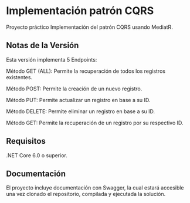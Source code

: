 # **Implementación patrón CQRS**

Proyecto práctico Implementación del patrón CQRS usando MediatR.

## **Notas de la Versión**

Esta versión implementa 5 Endpoints:

Método GET (ALL): Permite la recuperación de todos los registros existentes.

Método POST: Permite la creación de un nuevo registro.

Método PUT: Permite actualizar un registro en base a su ID.

Método DELETE: Permite eliminar un registro en base a su ID.

Método GET: Permite la recuperación de un registro por su respectivo ID.

## **Requisitos**
.NET Core 6.0 o superior.

## **Documentación**
El proyecto incluye documentación con Swagger, la cual estará accesible una vez clonado el repositorio, compilada y ejecutada la solución.
